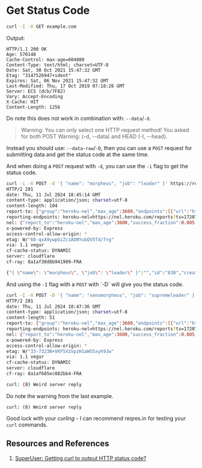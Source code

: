 # Get Status Code

```bash
curl -I -X GET example.com
```

Output:

```text
HTTP/1.1 200 OK
Age: 570148
Cache-Control: max-age=604800
Content-Type: text/html; charset=UTF-8
Date: Sat, 30 Oct 2021 15:47:32 GMT
Etag: "3147526947+ident"
Expires: Sat, 06 Nov 2021 15:47:32 GMT
Last-Modified: Thu, 17 Oct 2019 07:18:26 GMT
Server: ECS (dcb/7F82)
Vary: Accept-Encoding
X-Cache: HIT
Content-Length: 1256
```

Do note this does not work in combination with: `--data`/`-d`.

> Warning: You can only select one HTTP request method! You asked for both POST
> Warning: (-d, --data) and HEAD (-I, --head).

Instead you should use: `--data-raw`/`-D`, then you can use a `POST` request for submitting data and get the status code at the same time.

And when doing a `POST` request with `-d`, you can use the `-i` flag to get the status code.

```bash
curl -i -X POST -d '{ "name": "morpheus", "job": "leader" }' https://reqres.in/api/users
HTTP/2 201
date: Thu, 11 Jul 2024 18:45:14 GMT
content-type: application/json; charset=utf-8
content-length: 104
report-to: {"group":"heroku-nel","max_age":3600,"endpoints":[{"url":"https://nel.heroku.com/reports?ts=1720723514&sid=c4c9725f-1ab0-44d8-820f-430df2718e11&s=A6JipdpAzxHSM8GNfZ2TuR5jfbYOBS2bEknDeIU0eNo%3D"}]}
reporting-endpoints: heroku-nel=https://nel.heroku.com/reports?ts=1720723514&sid=c4c9725f-1ab0-44d8-820f-430df2718e11&s=A6JipdpAzxHSM8GNfZ2TuR5jfbYOBS2bEknDeIU0eNo%3D
nel: {"report_to":"heroku-nel","max_age":3600,"success_fraction":0.005,"failure_fraction":0.05,"response_headers":["Via"]}
x-powered-by: Express
access-control-allow-origin: *
etag: W/"68-qxA9ywpGiZc1AUNYubQV5Td/7rg"
via: 1.1 vegur
cf-cache-status: DYNAMIC
server: cloudflare
cf-ray: 8a1af30d8b941909-FRA

{"{ \"name\": \"morpheus\", \"job\": \"leader\" }":"","id":"830","createdAt":"2024-07-11T18:45:14.574Z"}%
```

And using the `-I` flag with a `POST` with `-D´ will give you the status code.

```bash
curl -I -X POST -D '{ "name": "xenomorpheus", "job": "supremeleader" }' https://reqres.in/api/users
HTTP/2 201
date: Thu, 11 Jul 2024 18:47:36 GMT
content-type: application/json; charset=utf-8
content-length: 51
report-to: {"group":"heroku-nel","max_age":3600,"endpoints":[{"url":"https://nel.heroku.com/reports?ts=1720723656&sid=c4c9725f-1ab0-44d8-820f-430df2718e11&s=ZXX1gAvpp2O5XrBICDDF7aX2FeUsob6xto4cmDMmx8U%3D"}]}
reporting-endpoints: heroku-nel=https://nel.heroku.com/reports?ts=1720723656&sid=c4c9725f-1ab0-44d8-820f-430df2718e11&s=ZXX1gAvpp2O5XrBICDDF7aX2FeUsob6xto4cmDMmx8U%3D
nel: {"report_to":"heroku-nel","max_age":3600,"success_fraction":0.005,"failure_fraction":0.05,"response_headers":["Via"]}
x-powered-by: Express
access-control-allow-origin: *
etag: W/"33-7323N+VKF5X1VpzH1aW55xyh9Jw"
via: 1.1 vegur
cf-cache-status: DYNAMIC
server: cloudflare
cf-ray: 8a1af685ec882bb4-FRA

curl: (8) Weird server reply
```

Do note the warning from the last example.

```
curl: (8) Weird server reply
```

Good luck with your _curling_ - I can recommend reqres.in for testing your `curl` commands.

## Resources and References

1. [SuperUser: Getting curl to output HTTP status code?](https://superuser.com/questions/272265/getting-curl-to-output-http-status-code)
